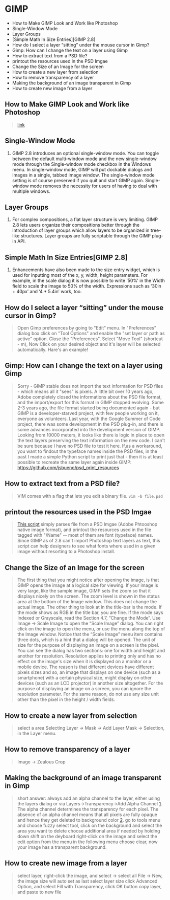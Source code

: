 # GIMP

<!-- MarkdownTOC -->

- How to Make GIMP Look and Work like Photoshop
- Single-Window Mode
- Layer Groups
- [Simple Math In Size Entries][GIMP 2.8]
- How do I select a layer “sitting” under the mouse cursor in Gimp?
- Gimp: How can I change the text on a layer using Gimp
- How to extract text from a PSD file?
- printout the resources used in the PSD Imgae
- Change the Size of an Image for the screen
- How to create a new layer from selection
- How to remove transparency of a layer
- Making the background of an image transparent in Gimp
- How to create new image from a layer

<!-- /MarkdownTOC -->

## How to Make GIMP Look and Work like Photoshop
> [link](https://www.pcsteps.com/1566-make-gimp-look-work-like-photoshop/)

## Single-Window Mode
1. GIMP 2.8 introduces an optional single-window mode. You can toggle between the default multi-window mode and the new single-window mode through the Single-window mode checkbox in the Windows menu. In single-window mode, GIMP will put dockable dialogs and images in a single, tabbed image window. The single-window mode setting is of course preserved if you quit and start GIMP again. Single-window mode removes the necessity for users of having to deal with multiple windows.

## Layer Groups
1. For complex compositions, a flat layer structure is very limiting. GIMP 2.8 lets users organize their compositions better through the introduction of layer groups which allow layers to be organized in tree-like structures. Layer groups are fully scriptable through the GIMP plug-in API.

## Simple Math In Size Entries[GIMP 2.8]
1. Enhancements have also been made to the size entry widget, which is used for inputting most of the x, y, width, height parameters. For example, in the scale dialog it is now possible to write ‘50%’ in the Width field to scale the image to 50% of the width. Expressions such as ‘30in + 40px’ and ‘4 * 5.4in’ work, too.

## How do I select a layer “sitting” under the mouse cursor in Gimp?
> Open Gimp preferences by going to "Edit" menu.
> In "Preferences" dialog box click on "Tool Options" and enable the "set layer or path as active" option. Close the "Preferences".
> Select "Move Tool" (shortcut - m), Now Click on your desired object and it's layer will be selected automatically. Hare's an example! 

## Gimp: How can I change the text on a layer using Gimp
> Sorry - GIMP stable does not import the text information for PSD files - which means all it "sees" is pixels.
> A little bit over 10 years ago, Adobe completely closed the informations about the PSD file format, and the import/export for this format in GIMP stopped evolving. Some 2-3 years ago, the file format started being documented again - but GIMP is a developer-starved project, with few people working on it, everyone as volunteers. Last year, with the Google Summer of Code project, there was some development in the PSD plug-in, and there is some advances incorporated into the development version of GIMP.
> Looking from 10000 meters, it looks like there is logic in place to open the text layers preserving the text information on the new code. I can't be sure because I have no PSD file to test it here.
> If,as a workaround, you want to findout the typeface names inside the PSD files, in the past I made a simple Python script to print just that - then it is at least possible to recreate the same layer again inside GIMP: https://github.com/jsbueno/psd_print_resources

## How to extract text from a PSD file?
> VIM comes with a flag that lets you edit a binary file.
> `vim -b file.psd`

## printout the resources used in the PSD Imgae
> [This script](https://github.com/jsbueno/psd_print_resources/blob/master/psd_print_resources.py) simply parses file from a PSD Imgae (Adobe Phtooshop native image format), and printout the resources used in the file tagged with "/Name" -- most of them are font (typeface) names.
> Since GIMP as of 2.8 can't import Photoshop text layers as text, this script can help designers to see what fonts where used in a given image without resorting to a Photoshop install.

## Change the Size of an Image for the screen
> The first thing that you might notice after opening the image, is that GIMP opens the image at a logical size for viewing. If your image is very large, like the sample image, GIMP sets the zoom so that it displays nicely on the screen. The zoom level is shown in the status area at the bottom of the Image window. This does not change the actual image.
> The other thing to look at in the title-bar is the mode. If the mode shows as RGB in the title bar, you are fine. If the mode says Indexed or Grayscale, read the Section 4.7, “Change the Mode”.
> Use Image → Scale Image to open the “Scale Image” dialog. You can right click on the image to open the menu, or use the menu along the top of the Image window. Notice that the “Scale Image” menu item contains three dots, which is a hint that a dialog will be opened.
> The unit of size for the purpose of displaying an image on a screen is the pixel. You can see the dialog has two sections: one for width and height and another for resolution. Resolution applies to printing only and has no effect on the image's size when it is displayed on a monitor or a mobile device. The reason is that different devices have different pixels sizes and so, an image that displays on one device (such as a smartphone) with a certain physical size, might display on other devices (such as an LCD projector) in another size altogether. For the purpose of displaying an image on a screen, you can ignore the resolution parameter. For the same reason, do not use any size unit other than the pixel in the height / width fields.

## How to create a new layer from selection
> select a area
> Selecting Layer → Mask → Add Layer Mask → Selection, in the Layer menu.

## How to remove transparency of a layer
> Image -> Zealous Crop

## Making the background of an image transparent in Gimp
> short answer: always add an alpha channel to the layer, either using the layers dialog or via Layers->Transparency->Add Alpha Channel [1](http://docs.gimp.org/2.6/en/gimp-layer-alpha-add.html).
> The alpha channel determines the transparency for each pixel. The absence of an alpha channel means that all pixels are fully opaque and hence they get deleted to background color [2](http://docs.gimp.org/2.6/en/gimp-image-combining.html#gimp-layer-properties).
> go to tools menu and choose fuzzy select tool, click on the background and select the area you want to delete choose additional area if needed by holding down shift on the deyboard right-click on the image and select the edit option from the menu in the following menu choose clear, now your image has a transparent background. 

## How to create new image from a layer
> select layer, right-click the image, and select -> select all
> File -> New, the image size will auto set as last select layer size
> click Advanced Option, and select Fill with Transparency, click OK button
> copy layer, and paste to new file
